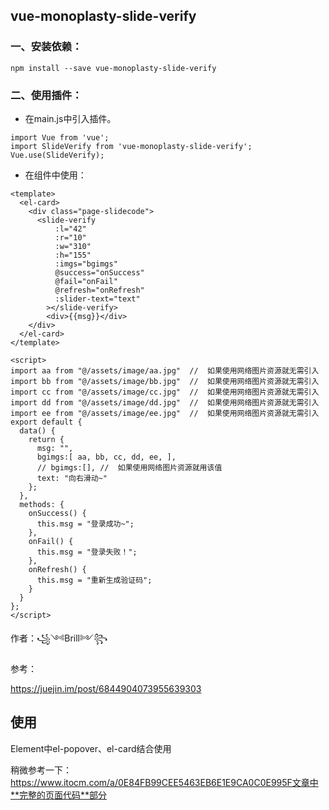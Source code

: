 ## vue-monoplasty-slide-verify

### 一、安装依赖：

```
npm install --save vue-monoplasty-slide-verify
```

### 二、使用插件：

- 在main.js中引入插件。

```
import Vue from 'vue';
import SlideVerify from 'vue-monoplasty-slide-verify';
Vue.use(SlideVerify);

```

- 在组件中使用：

```
<template>
  <el-card>
    <div class="page-slidecode">
      <slide-verify
          :l="42"
          :r="10"
          :w="310"
          :h="155"
          :imgs="bgimgs"
          @success="onSuccess"
          @fail="onFail"
          @refresh="onRefresh"
          :slider-text="text"
        ></slide-verify>
        <div>{{msg}}</div>
    </div>
  </el-card>
</template>

<script>
import aa from "@/assets/image/aa.jpg"	//	如果使用网络图片资源就无需引入
import bb from "@/assets/image/bb.jpg"	//	如果使用网络图片资源就无需引入
import cc from "@/assets/image/cc.jpg"	//	如果使用网络图片资源就无需引入
import dd from "@/assets/image/dd.jpg"	//	如果使用网络图片资源就无需引入
import ee from "@/assets/image/ee.jpg"	//	如果使用网络图片资源就无需引入
export default {
  data() {
    return {
      msg: "",
      bgimgs:[ aa, bb, cc, dd, ee, ],
      // bgimgs:[],	//	如果使用网络图片资源就用该值
      text: "向右滑动~"
    };
  },
  methods: {
    onSuccess() {
      this.msg = "登录成功~";
    },
    onFail() {
      this.msg = "登录失败！";
    },
    onRefresh() {
      this.msg = "重新生成验证码";
    }
  }
};
</script>
```


作者：꧁༺Brill༻꧂



参考：

https://juejin.im/post/6844904073955639303



## 使用

Element中el-popover、el-card结合使用



稍微参考一下：https://www.itocm.com/a/0E84FB99CEE5463EB6E1E9CA0C0E995F文章中**完整的页面代码**部分